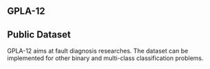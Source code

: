 ## GPLA-12
Public Dataset
-------
GPLA-12 aims at fault diagnosis researches. The dataset can be implemented for other binary and multi-class classification problems.
